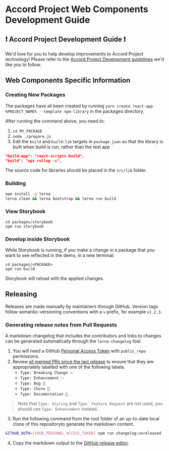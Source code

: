 # Accord Project Web Components Development Guide

## ❗ Accord Project Development Guide ❗
We'd love for you to help develop improvements to Accord Project technology! Please refer to the [Accord Project Development guidelines][apdev] we'd like you to follow.

## Web Components Specific Information

### Creating New Packages

The packages have all been created by running `yarn create react-app %PROJECT_NAME% --template npm-library` in the packages directory.

After running the command above, you need to:

1. `cd MY_PACKAGE`
2. `node ./prepare.js`
3. Edit the `build` and `build:lib` targets in `package.json` so that the library is built when build is run, rather than the test app

```json
"build:app": "react-scripts build",
"build": "npx rollup -c",
```

The source code for libraries should be placed in the `src/lib` folder.

### Building

```sh
npm install -g lerna
lerna clean && lerna bootstrap && lerna run build
```

### View Storybook

```
cd packages/storybook
npm run storybook
```

### Develop inside Storybook

While Storybook is running, if you make a change in a package that you want to see reflected in the demo, in a new terminal:

```
cd packages/<PACKAGE>
npm run build
```

Storybook will reload with the applied changes.

[apdev]: https://github.com/accordproject/techdocs/blob/master/DEVELOPERS.md

## Releasing

Releases are made manually by maintainers through GitHub. Version tags follow semantic-versioning conventions with a `v` prefix, for example `v1.2.3`.

### Generating release notes from Pull Requests

A markdown changelog that includes the contributors and links to changes can be generated automatically through the `lerna-changelog` tool.

1. You will need a GitHub [Personal Access Token](https://github.com/settings/tokens) with `public_repo` permissions.
2. Review [all merged PRs since the last release](https://github.com/accordproject/web-components/pulls?q=is%3Apr+is%3Aclosed+is%3Amerged) to ensure that they are appropriately labelled with one of the following labels.
    - `Type: Breaking Change 💥`
    - `Type: Enhancement ✨`
    - `Type: Bug 🐛`
    - `Type: Chore 🧼`
    - `Type: Documentation 📝`
    
> Note that `Type: Styling` and `Type: Feature Request` are not used, you should use `Type: Enhancement` instead.

3. Run the following command from the root folder of an up-to-date local clone of this repositoryto generate the markdown content.
```bash
GITHUB_AUTH=[YOUR_PERSONAL_ACCESS_TOKEN] npm run changelog:unreleased
```
4. Copy the markdown output to the [GitHub release editor](https://github.com/accordproject/web-components/releases/new).
